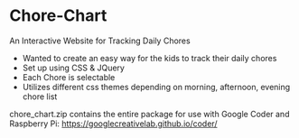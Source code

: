 Chore-Chart
===========

An Interactive Website for Tracking Daily Chores

- Wanted to create an easy way for the kids to track their daily chores
- Set up using CSS & JQuery
- Each Chore is selectable 
- Utilizes different css themes depending on morning, afternoon, evening chore list

chore_chart.zip contains the entire package for use with Google Coder and Raspberry Pi: https://googlecreativelab.github.io/coder/
